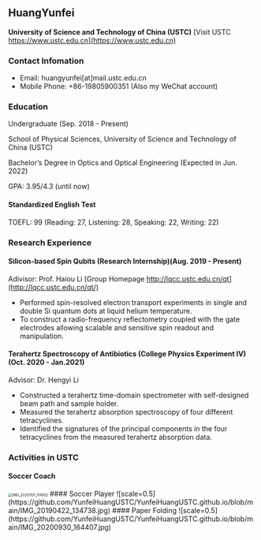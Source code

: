 ## HuangYunfei
**University of Science and Technology of China (USTC)**
[Visit USTC https://www.ustc.edu.cn](https://www.ustc.edu.cn)
### Contact Infomation
+ Email: huangyunfei[at]mail.ustc.edu.cn
+ Mobile Phone: +86-19805900351 (Also my WeChat account)

### Education
Undergraduate	(Sep. 2018 - Present)

School of Physical Sciences, University of Science and Technology of China (USTC)

Bachelor’s Degree in Optics and Optical Engineering	(Expected in Jun. 2022)

GPA: 3.95/4.3 (until now)

#### Standardized English Test
TOEFL: 99 (Reading: 27, Listening: 28, Speaking: 22, Writing: 22)

### Research Experience
#### Silicon-based Spin Qubits (Research Internship)(Aug. 2019 - Present)
Adivisor: Prof. Haiou Li    [Group Homepage http://lqcc.ustc.edu.cn/qt](http://lqcc.ustc.edu.cn/qt/)

+ Performed spin-resolved electron transport experiments in single and double Si quantum dots at liquid helium temperature.
+ To construct a radio-frequency reflectometry coupled with the gate electrodes allowing scalable and sensitive spin readout and manipulation.

#### Terahertz Spectroscopy of Antibiotics (College Physics Experiment IV)(Oct. 2020 - Jan.2021)
Advisor: Dr. Hengyi Li

+	Constructed a terahertz time-domain spectrometer with self-designed beam path and sample holder.
+	Measured the terahertz absorption spectroscopy of four different tetracyclines.
+	Identified the signatures of the principal components in the four tetracyclines from the measured terahertz absorption data.

### Activities in USTC
#### Soccer Coach
<img src="https://github.com/YunfeiHuangUSTC/YunfeiHuangUSTC.github.io/blob/main/IMG_20201101_114952.jpg" alt="IMG_20201101_114952" style="zoom:50%;" />
#### Soccer Player
![scale=0.5](https://github.com/YunfeiHuangUSTC/YunfeiHuangUSTC.github.io/blob/main/IMG_20190422_134738.jpg)
#### Paper Folding
![scale=0.5](https://github.com/YunfeiHuangUSTC/YunfeiHuangUSTC.github.io/blob/main/IMG_20200930_164407.jpg)
